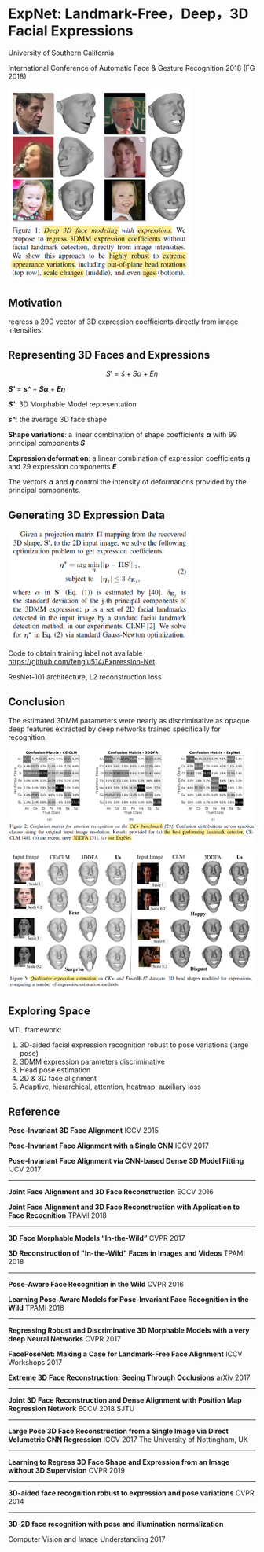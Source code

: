 # ExpNet: Landmark-Free，Deep，3D Facial Expressions

University of Southern California

International Conference of Automatic Face & Gesture Recognition 2018  (FG 2018)

<img src="image/ExpNet_1.png" style="zoom:80%;" />

## Motivation

regress a 29D vector of 3D expression coefficients directly from image intensities.

## Representing 3D Faces and Expressions

$$
S'= \hat{s} + S\alpha + E\eta
$$

***S'*** = ***s^*** + ***S******α*** + ***E******η***

***S'***: 3D Morphable Model representation

***s^***: the average 3D face shape

**Shape variations**: a linear combination of shape coefficients ***α*** with 99 principal components ***S*** 

**Expression deformation**: a linear combination of expression coefficients ***η*** and 29 expression components ***E***

The vectors ***α*** and ***η*** control the intensity of deformations provided by the principal components.

## Generating 3D Expression Data

<img src="image/ExpNet_4.png" style="zoom: 80%;" />

Code to obtain training label not available https://github.com/fengju514/Expression-Net

ResNet-101 architecture, L2 reconstruction loss

## Conclusion

The estimated 3DMM parameters were nearly as discriminative as opaque deep features extracted by deep networks trained specifically for recognition.

![](image/ExpNet_2.png)

![](image/ExpNet_3.png)

## Exploring Space

MTL framework:

1. 3D-aided facial expression recognition robust to pose variations (large pose)
2. 3DMM expression parameters discriminative 
3. Head pose estimation
4. 2D & 3D face alignment
5. Adaptive, hierarchical, attention, heatmap, auxiliary loss

## Reference

**Pose-Invariant 3D Face Alignment**
ICCV 2015

**Pose-Invariant Face Alignment with a Single CNN**
ICCV 2017

**Pose-Invariant Face Alignment via CNN-based Dense 3D Model Fitting**
IJCV 2017

------

**Joint Face Alignment and 3D Face Reconstruction**
ECCV 2016

**Joint Face Alignment and 3D Face Reconstruction with Application to Face Recognition**
TPAMI 2018

----

**3D Face Morphable Models “In-the-Wild”**
CVPR 2017

**3D Reconstruction of "In-the-Wild" Faces in Images and Videos** 
TPAMI 2018

-----

**Pose-Aware Face Recognition in the Wild**
CVPR 2016

**Learning Pose-Aware Models for Pose-Invariant Face Recognition in the Wild**
TPAMI 2018

----

**Regressing Robust and Discriminative 3D Morphable Models with a very deep Neural Networks**
CVPR 2017

**FacePoseNet: Making a Case for Landmark-Free Face Alignment**
ICCV Workshops 2017

**Extreme 3D Face Reconstruction: Seeing Through Occlusions**
arXiv 2017

------

**Joint 3D Face Reconstruction and Dense Alignment with Position Map Regression Network**
ECCV 2018
SJTU

----

**Large Pose 3D Face Reconstruction from a Single Image via Direct Volumetric CNN Regression**
ICCV 2017
The University of Nottingham, UK

-----

**Learning to Regress 3D Face Shape and Expression from an Image without 3D Supervision**
CVPR 2019

-----

**3D-aided face recognition robust to expression and pose variations**
CVPR 2014

-----

**3D-2D face recognition with pose and illumination normalization**

Computer Vision and Image Understanding 2017
